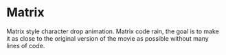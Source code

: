 # Matrix
Matrix style character drop animation.
Matrix code rain, the goal is to make it as close to the original version of the movie as possible without many lines of code.
